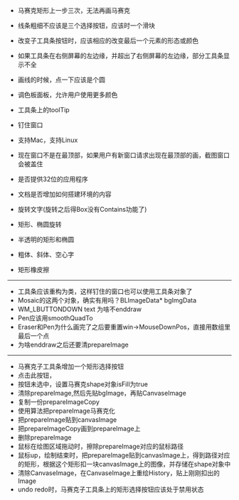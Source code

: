 ﻿- 马赛克矩形上一步三次，无法再画马赛克

- 线条粗细不应该是三个选择按钮，应该时一个滑块
- 改变子工具条按钮时，应该相应的改变最后一个元素的形态或颜色
- 如果工具条在右侧屏幕的左边缘，并超出了右侧屏幕的左边缘，部分工具条显示不全
- 画线的时候，点一下应该是个圆
- 调色板面板，允许用户使用更多颜色
- 工具条上的toolTip
- 钉住窗口
- 支持Mac，支持Linux
- 现在窗口不是在最顶部，如果用户有新窗口请求出现在最顶部的画，截图窗口会被盖住
- 是否提供32位的应用程序
- 文档是否增加如何搭建环境的内容
- 旋转文字(旋转之后得Box没有Contains功能了)
- 矩形、椭圆旋转
- 半透明的矩形和椭圆
- 粗体、斜体、空心字
- 矩形橡皮擦

- ----------------------------------
- 工具条应该重构为类，这样钉住的窗口也可以使用工具条对象了
- Mosaic的这两个对象，确实有用吗？BLImageData* bgImgData
- WM_LBUTTONDOWN text 为啥不enddraw
- Pen应该用smoothQuadTo
- Eraser和Pen为什么画完了之后要重置win->MouseDownPos，直接用数组里最后一个点
- 为啥enddraw之后还要清prepareImage
- ----------------------------------
- 马赛克子工具条增加一个矩形选择按钮
- 点击此按钮，
- 按钮未选中，设置马赛克shape对象isFill为true
- 清除prepareImage,然后先贴bgImage，再贴CanvaseImage
- 复制一份prepareImageCopy
- 使用算法把prepareImage马赛克化
- 把prepareImage贴到canvasImage
- 把prepareImageCopy画到prepareImage上
- 删除prepareImage
- 鼠标在绘图区域拖动时，擦除prepareImage对应的鼠标路径
- 鼠标up，绘制结束时，把prepareImage贴到canvasImage上，得到路径对应的矩形，根据这个矩形扣一块canvasImage上的图像，并存储在shape对象中
- 清除CanvaseImage，在CanvaseImage上重绘History，贴上刚刚扣出的Image
- undo redo时，马赛克子工具条上的矩形选择按钮应该处于禁用状态

